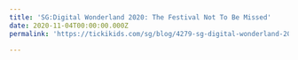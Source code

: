 ```yaml
---
title: 'SG:Digital Wonderland 2020: The Festival Not To Be Missed'
date: 2020-11-04T00:00:00.000Z
permalink: 'https://tickikids.com/sg/blog/4279-sg-digital-wonderland-2020-the-festival-not-to-be-missed/'

---
```


